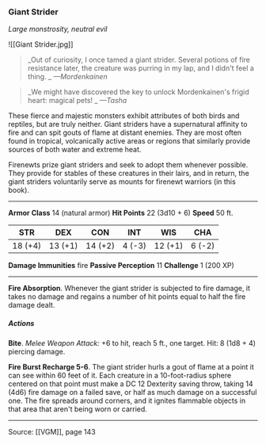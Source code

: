 ### Giant Strider
_Large monstrosity, neutral evil_

![[Giant Strider.jpg]]

> _Out of curiosity, I once tamed a giant strider. Several potions of fire resistance later, the creature was purring in my lap, and I didn't feel a thing.
_
> _—Mordenkainen_

> _We might have discovered the key to unlock Mordenkainen's frigid heart: magical pets!
_
> _—Tasha_

These fierce and majestic monsters exhibit attributes of both birds and reptiles, but are truly neither. Giant striders have a supernatural affinity to fire and can spit gouts of flame at distant enemies. They are most often found in tropical, volcanically active areas or regions that similarly provide sources of both water and extreme heat.

Firenewts prize giant striders and seek to adopt them whenever possible. They provide for stables of these creatures in their lairs, and in return, the giant striders voluntarily serve as mounts for firenewt warriors (in this book).



---

**Armor Class** 14 (natural armor)
**Hit Points** 22 (3d10 + 6)
**Speed** 50 ft.

| STR     | DEX     | CON     | INT     | WIS     | CHA     |
|---------|---------|---------|---------|---------|---------|
| 18 (+4) | 13 (+1) | 14 (+2) | 4 (-3) | 12 (+1) | 6 (-2) |

**Damage Immunities** fire
**Passive Perception** 11
**Challenge** 1 (200 XP)

---

**Fire Absorption**. Whenever the giant strider is subjected to fire damage, it takes no damage and regains a number of hit points equal to half the fire damage dealt.

##### Actions
**Bite**. _Melee Weapon Attack:_ +6 to hit, reach 5 ft., one target. Hit: 8 (1d8 + 4) piercing damage.

**Fire Burst Recharge 5-6**. The giant strider hurls a gout of flame at a point it can see within 60 feet of it. Each creature in a 10-foot-radius sphere centered on that point must make a DC 12 Dexterity saving throw, taking 14 (4d6) fire damage on a failed save, or half as much damage on a successful one. The fire spreads around corners, and it ignites flammable objects in that area that aren't being worn or carried.


---

Source: [[VGM]], page 143
